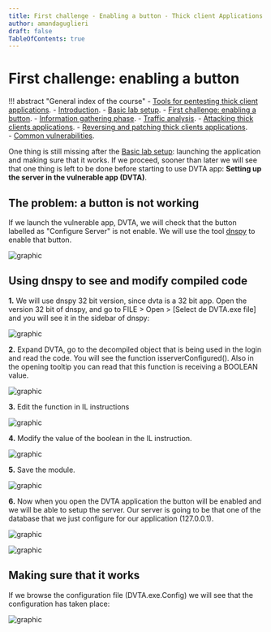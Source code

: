 ```yaml
---
title: First challenge - Enabling a button - Thick client Applications 
author: amandaguglieri
draft: false
TableOfContents: true
---
```


# First challenge: enabling a button

!!! abstract "General index of the course"
    - [Tools for pentesting thick client applications](tools-for-thick-apps.md).
    - [Introduction](tca-introduction.md).
    - [Basic lab setup](tca-basic-lab-setup.md).
    - [First challenge: enabling a button](tca-first-challenge.md).
    - [Information gathering phase](tca-information-gathering-phase.md).
    - [Traffic analysis](tca-traffic-analysis.md).
    - [Attacking thick clients applications](tca-attacking-thick-clients-applications.md).
    - [Reversing and patching thick clients applications](tca-reversing-and-patching.md).    
    - [Common vulnerabilities](tca-common-vulnerabilities.md).


One thing is still missing after the [Basic lab setup](tca-basic-lab-setup.md): launching the application and making sure that it works. If we proceed, sooner than later we will see that one thing is left to be done before starting to use DVTA app: **Setting up the server in the vulnerable app (DVTA)**.

## The problem: a button is not working

If we launch the vulnerable app, DVTA, we will check that the button labelled as "Configure Server" is not enable. We will use the tool  [dnspy](../dnspy.md)  to enable that button.

![graphic](../img/tca-17.png)


## Using dnspy to see and modify compiled code

**1.** We will use dnspy 32 bit version, since dvta is a 32 bit app. Open the version 32 bit of dnspy, and go to FILE  > Open > [Select de DVTA.exe file] and you will see it in the sidebar of dnspy:

![graphic](../img/tca-18.png)

**2.** Expand DVTA, go to the decompiled object that is being used in the login and read the code. You will see the function isserverConfigured(). Also in the opening tooltip you can read that this function is receiving a BOOLEAN value. 

![graphic](../img/tca-19.png)

**3.** Edit the function in IL instructions

![graphic](../img/tca-20.png)

**4.**  Modify the value of the boolean in the IL instruction.

![graphic](../img/tca-21.png)

**5.** Save the module.

![graphic](../img/tca-22.png)

**6.** Now when you open the DVTA application the button will be enabled and we will be able to setup the server. Our server is going to be that one of the database that we just configure for our application (127.0.0.1).

![graphic](../img/tca-23.png)

![graphic](../img/tca-24.png)

## Making sure that it works

If we browse the configuration file (DVTA.exe.Config) we will see that the configuration has taken place:

![graphic](../img/tca-25.png)

